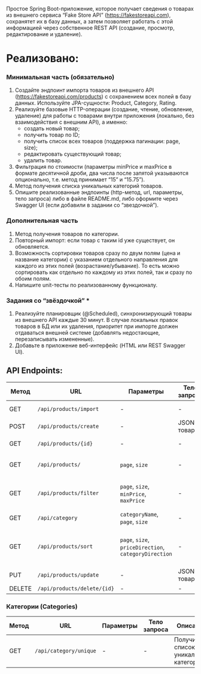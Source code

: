 Простое Spring Boot-приложение, которое получает сведения о товарах из внешнего сервиса “Fake Store API” (https://fakestoreapi.com), сохранятет их в базу данных, а затем позволяет работать с этой информацией через собственное REST API (создание, просмотр, редактирование и удаление).
# Реализовано:
### Минимальная часть (обязательно)
1. Создайте эндпоинт импорта товаров из внешнего API (https://fakestoreapi.com/products) с сохранением всех полей в базу данных. Используйте JPA-сущности: Product, Category, Rating.
2. Реализуйте базовые HTTP-операции (создание, чтение, обновление, удаление) для работы с товарами внутри приложения (локально, без взаимодействия с внешним API), а именно:
    - создать новый товар;
    - получить товар по ID;
    - получить список всех товаров (поддержка пагинации: page, size);
    - редактировать существующий товар;
    - удалить товар.
3. Фильтрация по стоимости (параметры minPrice и maxPrice в формате десятичной дроби, два числа после запятой указываются опционально, т.е. метод принимает “15” и “15.75”).
4. Метод получения списка уникальных категорий товаров.
5. Опишите реализованные эндпоинты (http-метод, url, параметры, тело запроса) либо в файле README.md, либо оформите через Swagger UI (если добавили в задании со “звездочкой”).

### Дополнительная часть
1. Метод получения товаров по категории.
2. Повторный импорт: если товар с таким id уже существует, он обновляется.
3. Возможность сортировки товаров сразу по двум полям (цена и название категории) с указанием отдельного направления для каждого из этих полей (возрастание/убывание). То есть можно сортировать как отдельно по каждому из этих полей, так и сразу по обоим полям.
4. Напишите unit-тесты по реализованному функционалу.

### Задания со “звёздочкой” *
1. Реализуйте планировщик (@Scheduled), синхронизирующий товары из внешнего API каждые 30 минут. В случае локальных правок товаров в БД или их удаления, приоритет при импорте должен отдаваться внешней системе (добавлять недостающие, перезаписывать измененные).
2. Добавьте в приложение веб-интерфейс (HTML или REST Swagger UI).

## API Endpoints:
| Метод | URL | Параметры | Тело запроса | Описание |
|-------|-----|-----------|--------------|----------|
| GET | `/api/products/import` | - | - | Импорт товаров из Fake Store API |
| POST | `/api/products/create` | - | JSON товара | Создать новый товар |
| GET | `/api/products/{id}` | - | - | Получить товар по ID |
| GET | `/api/products/` | `page`, `size` | - | Получить все товары (с пагинацией) |
| GET | `/api/products/filter` | `page`, `size`, `minPrice`, `maxPrice` | - | Получить все товары (с пагинацией и фильтрацией) |
| GET | `/api/category` | `categoryName`, `page`, `size` | - | Получить товары по категории |
| GET | `/api/products/sort` |`page`, `size`, `priceDirection`, `categoryDirection`| - | Получить отсортированный список товаров по категории лио цене|
| PUT | `/api/products/update` | - | JSON товара | Обновить товар |
| DELETE | `/api/products/delete/{id}` | - | - | Удалить товар |

### Категории (Categories)

| Метод | URL | Параметры | Тело запроса | Описание |
|-------|-----|-----------|--------------|----------|
| GET | `/api/category/unique` | - | - | Получить список уникальных категорий |
